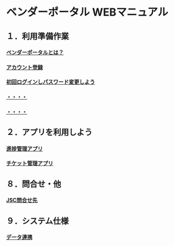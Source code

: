 # ベンダーポータル WEBマニュアル

## １．利用準備作業 

#### [ベンダーポータルとは？](https://github.com/ShopChannelIT/Vendor-Portal/blob/main/%E3%83%99%E3%83%B3%E3%83%80%E3%83%BC%E3%83%9D%E3%83%BC%E3%82%BF%E3%83%AB%E3%81%A8%E3%81%AF%EF%BC%9F.md)

#### [アカウント登録](Security/Secure-AzureAD.md)

#### [初回ログインしパスワード変更しよう](https://github.com/ShopChannelIT/Vendor-Portal/blob/main/%EF%BC%91%EF%BC%8E%E5%88%A9%E7%94%A8%E6%BA%96%E5%82%99%E4%BD%9C%E6%A5%AD) 

#### [・・・・](Security/Service-Account-Best-Practice.md)

#### [・・・・](Security/Block-Legacy-Auth.md)  

## ２．アプリを利用しよう

#### [進捗管理アプリ](ADFS/Goodbye-ADFS.md)

#### [チケット管理アプリ](ADFS/ADFS-Config-Dump.md)

## ８．問合せ・他

#### [JSC問合せ先](Tools/Powershell-Setup.md)


## ９．システム仕様

#### [データ連携](https://github.com/ShopChannelIT/Vendor-Portal/blob/main/9.%E3%82%B7%E3%82%B9%E3%83%86%E3%83%A0%E4%BB%95%E6%A7%98.md)
